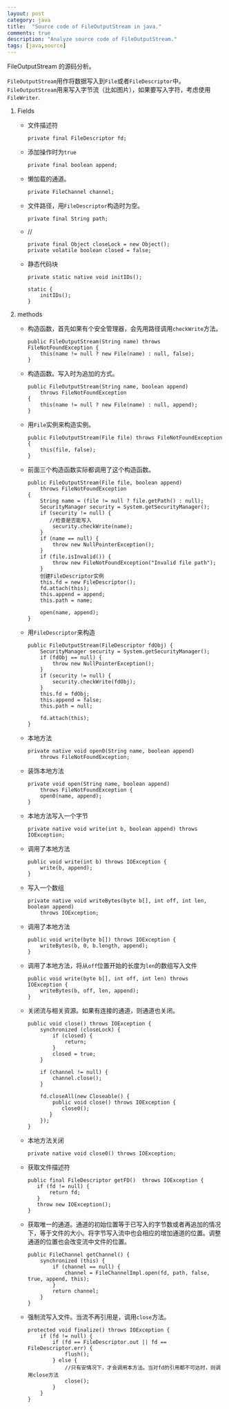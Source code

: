 ```yaml
---
layout: post
category: java
title:  "Source code of FileOutputStream in java."
comments: true
description: "Analyze source code of FileOutputStream."
tags: [java,source]
---
```




FileOutputStream 的源码分析。

<!--more-->

`FileOutputStream`用作将数据写入到`File`或者`FileDescriptor`中。`FileOutputStream`用来写入字节流（比如图片），如果要写入字符，考虑使用`FileWriter`.

1. Fields

   * 文件描述符

     ```
     private final FileDescriptor fd;
     ```

   * 添加操作时为`true`

     ```
     private final boolean append;
     ```

   * 懒加载的通道。

     ```
     private FileChannel channel;
     ```

   * 文件路径，用`FileDescriptor`构造时为空。

     ```
     private final String path;
     ```

   * //

     ```
     private final Object closeLock = new Object();
     private volatile boolean closed = false;
     ```

   * 静态代码块

     ```
     private static native void initIDs();

     static {
         initIDs();
     }
     ```

2. methods

   * 构造函数，首先如果有个安全管理器，会先用路径调用`checkWrite`方法。

     ```
     public FileOutputStream(String name) throws FileNotFoundException {
         this(name != null ? new File(name) : null, false);
     }
     ```

   * 构造函数。写入时为追加的方式。

     ```
     public FileOutputStream(String name, boolean append)
         throws FileNotFoundException
     {
         this(name != null ? new File(name) : null, append);
     }
     ```

   * 用`File`实例来构造实例。

     ```
     public FileOutputStream(File file) throws FileNotFoundException {
         this(file, false);
     }
     ```

   * 前面三个构造函数实际都调用了这个构造函数。

     ```
     public FileOutputStream(File file, boolean append)
         throws FileNotFoundException
     {
         String name = (file != null ? file.getPath() : null);
         SecurityManager security = System.getSecurityManager();
         if (security != null) {
         	//检查是否能写入
             security.checkWrite(name);
         }
         if (name == null) {
             throw new NullPointerException();
         }
         if (file.isInvalid()) {
             throw new FileNotFoundException("Invalid file path");
         }
         创建FileDescriptor实例
         this.fd = new FileDescriptor();
         fd.attach(this);
         this.append = append;
         this.path = name;

         open(name, append);
     }
     ```

   * 用`FileDescriptor`来构造

     ```
     public FileOutputStream(FileDescriptor fdObj) {
         SecurityManager security = System.getSecurityManager();
         if (fdObj == null) {
             throw new NullPointerException();
         }
         if (security != null) {
             security.checkWrite(fdObj);
         }
         this.fd = fdObj;
         this.append = false;
         this.path = null;

         fd.attach(this);
     }
     ```

   * 本地方法

     ```
     private native void open0(String name, boolean append)
         throws FileNotFoundException;
     ```

   * 装饰本地方法


     ```
     private void open(String name, boolean append)
         throws FileNotFoundException {
         open0(name, append);
     }
     ```

   * 本地方法写入一个字节

     ```
     private native void write(int b, boolean append) throws IOException;
     ```

   * 调用了本地方法

     ```
     public void write(int b) throws IOException {
         write(b, append);
     }
     ```

   * 写入一个数组

     ```
     private native void writeBytes(byte b[], int off, int len, boolean append)
         throws IOException;
     ```

   * 调用了本地方法

     ```
     public void write(byte b[]) throws IOException {
         writeBytes(b, 0, b.length, append);
     }
     ```

   * 调用了本地方法，将从`off`位置开始的长度为`len`的数组写入文件

     ```
     public void write(byte b[], int off, int len) throws IOException {
         writeBytes(b, off, len, append);
     }
     ```

   * 关闭流与相关资源。如果有连接的通道，则通道也关闭。

     ```
     public void close() throws IOException {
         synchronized (closeLock) {
             if (closed) {
                 return;
             }
             closed = true;
         }

         if (channel != null) {
             channel.close();
         }

         fd.closeAll(new Closeable() {
             public void close() throws IOException {
                close0();
            }
         });
     }
     ```

   * 本地方法关闭

     ```
     private native void close0() throws IOException;
     ```

   * 获取文件描述符

     ```
     public final FileDescriptor getFD()  throws IOException {
        if (fd != null) {
            return fd;
        }
        throw new IOException();
     }
     ```

   * 获取唯一的通道。通道的初始位置等于已写入的字节数或者再追加的情况下，等于文件的大小。将字节写入流中也会相应的增加通道的位置。调整通道的位置也会改变流中文件的位置。

     ```
     public FileChannel getChannel() {
         synchronized (this) {
             if (channel == null) {
                 channel = FileChannelImpl.open(fd, path, false, true, append, this);
             }
             return channel;
         }
     }
     ```

   * 强制流写入文件。当流不再引用是，调用`close`方法。

     ```
     protected void finalize() throws IOException {
         if (fd != null) {
             if (fd == FileDescriptor.out || fd == FileDescriptor.err) {
                 flush();
             } else {
                 //只有安情况下，才会调用本方法。当对fd的引用都不可达时，则调用close方法
                 close();
             }
         }
     }
     ```